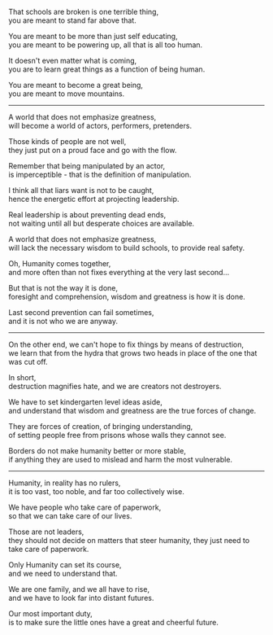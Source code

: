 That schools are broken is one terrible thing,\
you are meant to stand far above that.

You are meant to be more than just self educating,\
you are meant to be powering up, all that is all too human.

It doesn't even matter what is coming,\
you are to learn great things as a function of being human.

You are meant to become a great being,\
you are meant to move mountains.

---

A world that does not emphasize greatness,\
will become a world of actors, performers, pretenders.

Those kinds of people are not well,\
they just put on a proud face and go with the flow.

Remember that being manipulated by an actor,\
is imperceptible - that is the definition of manipulation.

I think all that liars want is not to be caught,\
hence the energetic effort at projecting leadership.

Real leadership is about preventing dead ends,\
not waiting until all but desperate choices are available.

A world that does not emphasize greatness,\
will lack the necessary wisdom to build schools, to provide real safety.

Oh, Humanity comes together,\
and more often than not fixes everything at the very last second...

But that is not the way it is done,\
foresight and comprehension, wisdom and greatness is how it is done.

Last second prevention can fail sometimes,\
and it is not who we are anyway.

---

On the other end, we can't hope to fix things by means of destruction,\
we learn that from the hydra that grows two heads in place of the one that was cut off.

In short,\
destruction magnifies hate, and we are creators not destroyers.

We have to set kindergarten level ideas aside,\
and understand that wisdom and greatness are the true forces of change.

They are forces of creation, of bringing understanding,\
of setting people free from prisons whose walls they cannot see.

Borders do not make humanity better or more stable,\
if anything they are used to mislead and harm the most vulnerable.

---

Humanity, in reality has no rulers,\
it is too vast, too noble, and far too collectively wise.

We have people who take care of paperwork,\
so that we can take care of our lives.

Those are not leaders,\
they should not decide on matters that steer humanity, they just need to take care of paperwork.

Only Humanity can set its course,\
and we need to understand that.

We are one family, and we all have to rise,\
and we have to look far into distant futures.

Our most important duty,\
is to make sure the little ones have a great and cheerful future.
